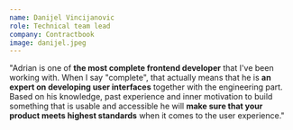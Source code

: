 ```yaml
---
name: Danijel Vincijanovic
role: Technical team lead
company: Contractbook
image: danijel.jpeg
---
```

"Adrian is one of <strong>the most complete frontend developer</strong> that I've been working with. When I say "complete", that actually means that he is <strong>an expert on developing user interfaces</strong> together with the engineering part. Based on his knowledge, past experience and inner motivation to build something that is usable and accessible he will <strong>make sure that your product meets highest standards</strong> when it comes to the user experience."